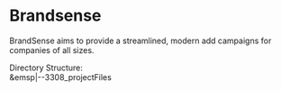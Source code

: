 # Brandsense

BrandSense aims to provide a streamlined, modern add campaigns for companies of all sizes.

Directory Structure:     
&emsp|--3308_projectFiles
  

  
